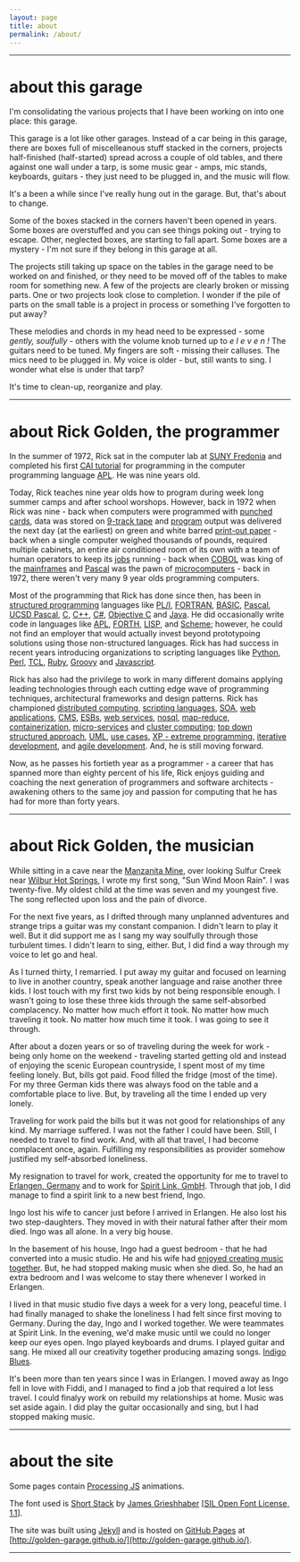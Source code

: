 ```yaml
---
layout: page
title: about
permalink: /about/
---
```


---

# about this garage

I'm consolidating the various projects that I have been working on into one place: this garage.

This garage is a lot like other garages. Instead of a car being in this garage, there are boxes full of miscelleanous
stuff stacked in the corners, projects half-finished (half-started) spread across a couple of old tables, and there
against one wall under a tarp, is some music gear - amps, mic stands, keyboards, guitars - they just need to be plugged
in, and the music will flow.

It's a been a while since I've really hung out in the garage. But, that's about to change.

Some of the boxes stacked in the corners haven't been opened in years. Some boxes are overstuffed and you can see
things poking out - trying to escape. Other, neglected boxes, are starting to fall apart. Some boxes are a mystery -
I'm not sure if they belong in this garage at all.

The projects still taking up space on the tables in the garage need to be worked on and finished, or they need to be
moved off of the tables to make room for something new. A few of the projects are clearly broken or missing parts. One
or two projects look close to completion. I wonder if the pile of parts on the small table is a project in process or
something I've forgotten to put away?

These melodies and chords in my head need to be expressed - some *gently, soulfully* - others with the volume knob
turned up to *e l e v e n !* The guitars need to be tuned. My fingers are soft - missing their calluses. The mics need
to be plugged in. My voice is older - but, still wants to sing. I wonder what else is under that tarp?

It's time to clean-up, reorganize and play.

---

# about Rick Golden, the programmer

In the summer of 1972, Rick sat in the computer lab at [SUNY Fredonia] and completed his first [CAI tutorial] for
programming in the computer programming language [APL]. He was nine years old.

Today, Rick teaches nine year olds how to program during week long summer camps and after school worshops. However,
back in 1972 when Rick was nine - back when computers were programmed with [punched cards], data was stored on
[9-track tape] and [program] output was delivered the next day (at the earliest) on green and white barred
[print-out paper] - back when a single computer weighed thousands of pounds, required multiple cabinets, an entire air
conditioned room of its own with a team of human operators to keep its [jobs] running - back when [COBOL] was king of
the [mainframes] and [Pascal] was the pawn of [microcomputers] - back in 1972, there weren't very many 9 year olds
programming computers.

Most of the programming that Rick has done since then, has been in [structured programming] languages like [PL/I],
[FORTRAN], [BASIC], [Pascal], [UCSD Pascal], [C], [C++], [C#], [Objective C] and [Java]. He did occasionally write code
in languages like [APL], [FORTH], [LISP], and [Scheme]; however, he could not find an employer that would actually
invest beyond prototypoing solutions using those non-structured languages. Rick has had success in recent years
introducing organizations to scripting languages like [Python], [Perl], [TCL], [Ruby], [Groovy] and [Javascript].

Rick has also had the privilege to work in many different domains applying leading technologies through each cutting
edge wave of programming techniques, architectural frameworks and design patterns. Rick has championed
[distributed computing], [scripting languages], [SOA], [web applications], [CMS], [ESBs], [web services], [nosql],
[map-reduce], [containerization], [micro-services] and [cluster computing]; [top down structured approach], [UML],
[use cases], [XP - extreme programming], [iterative development], and [agile development]. And, he is still moving
forward.

Now, as he passes his fortieth year as a programmer - a career that has spanned more than eighty percent of his life,
Rick enjoys guiding and coaching the next generation of programmers and software architects - awakening others to the
same joy and passion for computing that he has had for more than forty years.

---

# about Rick Golden, the musician

While sitting in a cave near the [Manzanita Mine], over looking Sulfur Creek near [Wilbur Hot Springs], I wrote my
first song, "Sun Wind Moon Rain". I was twenty-five. My oldest child at the time was seven and my youngest five. The
song reflected upon loss and the pain of divorce.

For the next five years, as I drifted through many unplanned adventures and strange trips a guitar was my constant
companion. I didn't learn to play it well. But it did support me as I sang my way soulfully through those turbulent
times. I didn't learn to sing, either. But, I did find a way through my voice to let go and heal.

As I turned thirty, I remarried. I put away my guitar and focused on learning to live in another country, speak another
language and raise another three kids. I lost touch with my first two kids by not being responsible enough. I wasn't
going to lose these three kids through the same self-absorbed complacency. No matter how much effort it took. No matter
how much traveling it took. No matter how much time it took. I was going to see it through.

After about a dozen years or so of traveling during the week for work - being only home on the weekend - traveling
started getting old and instead of enjoying the scenic European countryside, I spent most of my time feeling
lonely. But, bills got paid. Food filled the fridge (most of the time). For my three German kids there was always food
on the table and a comfortable place to live. But, by traveling all the time I ended up very lonely.

Traveling for work paid the bills but it was not good for relationships of any kind. My marriage suffered. I was not
the father I could have been. Still, I needed to travel to find work. And, with all that travel, I had become
complacent once, again. Fulfilling my responsibilities as provider somehow justified my self-absorbed loneliness.

My resignation to travel for work, created the opportunity for me to travel to [Erlangen, Germany] and to work for
[Spirit Link, GmbH]. Through that job, I did manage to find a spirit link to a new best friend, Ingo.

Ingo lost his wife to cancer just before I arrived in Erlangen. He also lost his two step-daughters. They moved in
with their natural father after their mom died. Ingo was all alone. In a very big house.

In the basement of his house, Ingo had a guest bedroom - that he had converted into a music studio. He and his wife had
[enjoyed creating music together]. But, he had stopped making music when she died. So, he had an extra bedroom and I
was welcome to stay there whenever I worked in Erlangen.

I lived in that music studio five days a week for a very long, peaceful time. I had finally managed to shake the
loneliness I had felt since first moving to Germany. During the day, Ingo and I worked together. We were teammates at
Spirit Link. In the evening, we'd make music until we could no longer keep our eyes open. Ingo played keyboards and
drums. I played guitar and sang. He mixed all our creativity together producing amazing songs. [Indigo Blues].

It's been more than ten years since I was in Erlangen. I moved away as Ingo fell in love with Fiddi, and I managed to
find a job that required a lot less travel. I could finalyy work on rebuild my relationships at home. Music was set
aside again. I did play the guitar occasionally and sing, but I had stopped making music.

---

# about the site

Some pages contain [Processing JS] animations.

The font used is [Short Stack] by [James Grieshhaber] \[[SIL Open Font License, 1.1]\].

The site was built using [Jekyll] and is hosted on [GitHub Pages] at
[http://golden-garage.github.io/](http://golden-garage.github.io/).

---

[9-track tape]:                   https://en.wikipedia.org/wiki/9_track_tape
[APL]:                            https://en.wikipedia.org/wiki/APL_(programming_language)
[Algol-based]:                    https://en.wikipedia.org/wiki/Generational_list_of_programming_languages#ALGOL_based
[BASIC]:                          https://en.wikipedia.org/wiki/BASIC
[C#]:                             https://en.wikipedia.org/wiki/C_Sharp_(programming_language)
[C++]:                            https://en.wikipedia.org/wiki/C%2B%2B
[CAI tutorial]:                   http://wikieducator.org/Computer_Assisted_Instruction_(CAI)
[CMS]:                            https://en.wikipedia.org/wiki/Content_management_system
[COBOL]:                          https://en.wikipedia.org/wiki/COBOL
[C]:                              https://en.wikipedia.org/wiki/C_(programming_language)
[enjoyed creating music together]:https://soundcloud.com/search?q=inidgo%20blues%20featuring%20connie%20wolff
[Erlangen, Germany]:              https://en.wikipedia.org/wiki/Erlangen
[ESBs]:                           https://en.wikipedia.org/wiki/Enterprise_service_bus
[FORTH]:                          https://en.wikipedia.org/wiki/Forth_(programming_language)
[FORTRAN]:                        https://en.wikipedia.org/wiki/Fortran
[GitHub Pages]:                   https://pages.github.com/
[Groovy]:                         https://en.wikipedia.org/wiki/Groovy_(programming_language)
[Ingo]:                           https://soundcloud.com/indigo-blues
[Indigo Blues]:                   https://soundcloud.com/search?q=inidgo%20blues%20featuring%20richard%20golden
[James Grieshhaber]:              https://plus.google.com/104610899646415406748/about
[Java]:                           https://en.wikipedia.org/wiki/Java
[Javascript]:                     https://en.wikipedia.org/wiki/JavaScript
[Jekyll]:                         http://jekyllrb.com/
[Lisp]:                           https://en.wikipedia.org/wiki/Lisp_(programming_language)
[Manzanita Mine]:                 https://www.google.com/maps/place/39%C2%B001'56.0%22N+122%C2%B026'02.0%22W/@39.0326638,-122.4353212,1134m/data=!3m1!1e3!4m2!3m1!1s0x0:0x0
[Objective C]:                    https://en.wikipedia.org/wiki/Objective-C
[PL/I]:                           https://en.wikipedia.org/wiki/PL/I
[Pascal]:                         https://en.wikipedia.org/wiki/Pascal_(programming_language)
[UCSD Pascal]:                    https://en.wikipedia.org/wiki/UCSD_Pascal
[Perl]:                           https://en.wikipedia.org/wiki/Perl
[Python]:                         https://en.wikipedia.org/wiki/Python_(programming_language)
[Ruby]:                           https://en.wikipedia.org/wiki/Ruby_(programming_language)
[SIL Open Font License, 1.1]:     http://scripts.sil.org/cms/scripts/page.php?site_id=nrsi&id=OFL
[SOA]:                            https://en.wikipedia.org/wiki/Service-oriented_architecture
[Spirit Link, GmbH]:              http://www.spiritlink.de/
[SUNY Fredonia]:                  http://home.fredonia.edu
[Scheme]:                         https://en.wikipedia.org/wiki/Scheme_(programming_language)
[Short Stack]:                    https://www.google.com/fonts/specimen/Short+Stack
[TCL]:                            https://en.wikipedia.org/wiki/Tcl
[UML]:                            https://en.wikipedia.org/wiki/Unified_Modeling_Language
[XP - extreme programming]:       https://en.wikipedia.org/wiki/Extreme_programming
[agile development]:              https://en.wikipedia.org/wiki/Agile_software_development
[cluster computing]:              https://en.wikipedia.org/wiki/Computer_cluster
[containerization]:               https://en.wikipedia.org/wiki/Docker_(software)
[distributed computing]:          https://en.wikipedia.org/wiki/Distributed_computing
[iterative development]:          https://en.wikipedia.org/wiki/Iterative_and_incremental_development
[jobs]:                           https://en.wikipedia.org/wiki/Job_scheduler
[mainframes]:                     https://en.wikipedia.org/wiki/Mainframe_computer
[map-reduce]:                     https://en.wikipedia.org/wiki/MapReduce
[micro-services]:                 https://en.wikipedia.org/wiki/Microservices
[microcomputers]:                 https://en.wikipedia.org/wiki/Microcomputer
[nosql]:                          https://en.wikipedia.org/wiki/NoSQL
[print-out paper]:                https://en.wikipedia.org/wiki/Line_printer#Paper_.28forms.29_handling
[Processing JS]:                  http://processingjs.org/
[program]:                        https://en.wikipedia.org/wiki/Computer_program
[punched cards]:                  https://en.wikipedia.org/wiki/Punched_card
[scripting languages]:            https://en.wikipedia.org/wiki/Scripting_language
[structured programming]:         https://en.wikipedia.org/wiki/Structured_programming
[top down structured approach]:   https://en.wikipedia.org/wiki/Top-down_and_bottom-up_design
[use cases]:                      https://en.wikipedia.org/wiki/Use_case
[web applications]:               https://en.wikipedia.org/wiki/Web_application
[web services]:                   https://en.wikipedia.org/wiki/Web_service
[Wilbur Hot Springs]:             http://wilburhotsprings.com/
